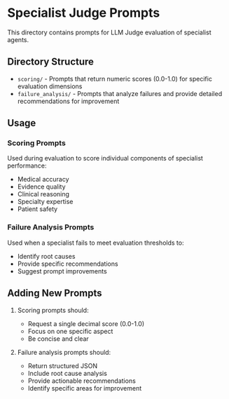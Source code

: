 # Specialist Judge Prompts

This directory contains prompts for LLM Judge evaluation of specialist agents.

## Directory Structure

- `scoring/` - Prompts that return numeric scores (0.0-1.0) for specific evaluation dimensions
- `failure_analysis/` - Prompts that analyze failures and provide detailed recommendations for improvement

## Usage

### Scoring Prompts
Used during evaluation to score individual components of specialist performance:
- Medical accuracy
- Evidence quality  
- Clinical reasoning
- Specialty expertise
- Patient safety

### Failure Analysis Prompts
Used when a specialist fails to meet evaluation thresholds to:
- Identify root causes
- Provide specific recommendations
- Suggest prompt improvements

## Adding New Prompts

1. Scoring prompts should:
   - Request a single decimal score (0.0-1.0)
   - Focus on one specific aspect
   - Be concise and clear

2. Failure analysis prompts should:
   - Return structured JSON
   - Include root cause analysis
   - Provide actionable recommendations
   - Identify specific areas for improvement